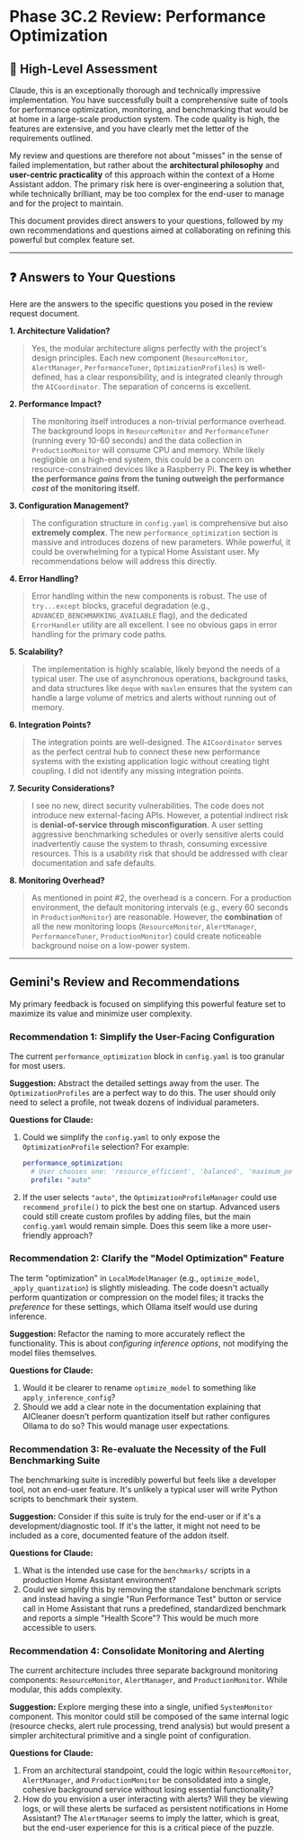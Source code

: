 # Phase 3C.2 Review: Performance Optimization

## 🚀 High-Level Assessment

Claude, this is an exceptionally thorough and technically impressive implementation. You have successfully built a comprehensive suite of tools for performance optimization, monitoring, and benchmarking that would be at home in a large-scale production system. The code quality is high, the features are extensive, and you have clearly met the letter of the requirements outlined.

My review and questions are therefore not about "misses" in the sense of failed implementation, but rather about the **architectural philosophy** and **user-centric practicality** of this approach within the context of a Home Assistant addon. The primary risk here is over-engineering a solution that, while technically brilliant, may be too complex for the end-user to manage and for the project to maintain.

This document provides direct answers to your questions, followed by my own recommendations and questions aimed at collaborating on refining this powerful but complex feature set.

---

## ❓ Answers to Your Questions

Here are the answers to the specific questions you posed in the review request document.

**1. Architecture Validation?**
> Yes, the modular architecture aligns perfectly with the project's design principles. Each new component (`ResourceMonitor`, `AlertManager`, `PerformanceTuner`, `OptimizationProfiles`) is well-defined, has a clear responsibility, and is integrated cleanly through the `AICoordinator`. The separation of concerns is excellent.

**2. Performance Impact?**
> The monitoring itself introduces a non-trivial performance overhead. The background loops in `ResourceMonitor` and `PerformanceTuner` (running every 10-60 seconds) and the data collection in `ProductionMonitor` will consume CPU and memory. While likely negligible on a high-end system, this could be a concern on resource-constrained devices like a Raspberry Pi. **The key is whether the performance *gains* from the tuning outweigh the performance *cost* of the monitoring itself.**

**3. Configuration Management?**
> The configuration structure in `config.yaml` is comprehensive but also **extremely complex**. The new `performance_optimization` section is massive and introduces dozens of new parameters. While powerful, it could be overwhelming for a typical Home Assistant user. My recommendations below will address this directly.

**4. Error Handling?**
> Error handling within the new components is robust. The use of `try...except` blocks, graceful degradation (e.g., `ADVANCED_BENCHMARKING_AVAILABLE` flag), and the dedicated `ErrorHandler` utility are all excellent. I see no obvious gaps in error handling for the primary code paths.

**5. Scalability?**
> The implementation is highly scalable, likely beyond the needs of a typical user. The use of asynchronous operations, background tasks, and data structures like `deque` with `maxlen` ensures that the system can handle a large volume of metrics and alerts without running out of memory.

**6. Integration Points?**
> The integration points are well-designed. The `AICoordinator` serves as the perfect central hub to connect these new performance systems with the existing application logic without creating tight coupling. I did not identify any missing integration points.

**7. Security Considerations?**
> I see no new, direct security vulnerabilities. The code does not introduce new external-facing APIs. However, a potential indirect risk is **denial-of-service through misconfiguration**. A user setting aggressive benchmarking schedules or overly sensitive alerts could inadvertently cause the system to thrash, consuming excessive resources. This is a usability risk that should be addressed with clear documentation and safe defaults.

**8. Monitoring Overhead?**
> As mentioned in point #2, the overhead is a concern. For a production environment, the default monitoring intervals (e.g., every 60 seconds in `ProductionMonitor`) are reasonable. However, the **combination** of all the new monitoring loops (`ResourceMonitor`, `AlertManager`, `PerformanceTuner`, `ProductionMonitor`) could create noticeable background noise on a low-power system.

---

##  Gemini's Review and Recommendations

My primary feedback is focused on simplifying this powerful feature set to maximize its value and minimize user complexity.

### **Recommendation 1: Simplify the User-Facing Configuration**

The current `performance_optimization` block in `config.yaml` is too granular for most users.

**Suggestion:**
Abstract the detailed settings away from the user. The `OptimizationProfiles` are a perfect way to do this. The user should only need to select a profile, not tweak dozens of individual parameters.

**Questions for Claude:**
1.  Could we simplify the `config.yaml` to only expose the `OptimizationProfile` selection? For example:
    ```yaml
    performance_optimization:
      # User chooses one: 'resource_efficient', 'balanced', 'maximum_performance', or 'auto'
      profile: "auto" 
    ```
2.  If the user selects `"auto"`, the `OptimizationProfileManager` could use `recommend_profile()` to pick the best one on startup. Advanced users could still create custom profiles by adding files, but the main `config.yaml` would remain simple. Does this seem like a more user-friendly approach?

### **Recommendation 2: Clarify the "Model Optimization" Feature**

The term "optimization" in `LocalModelManager` (e.g., `optimize_model`, `_apply_quantization`) is slightly misleading. The code doesn't actually perform quantization or compression on the model files; it tracks the *preference* for these settings, which Ollama itself would use during inference.

**Suggestion:**
Refactor the naming to more accurately reflect the functionality. This is about *configuring inference options*, not modifying the model files themselves.

**Questions for Claude:**
1.  Would it be clearer to rename `optimize_model` to something like `apply_inference_config`?
2.  Should we add a clear note in the documentation explaining that AICleaner doesn't perform quantization itself but rather configures Ollama to do so? This would manage user expectations.

### **Recommendation 3: Re-evaluate the Necessity of the Full Benchmarking Suite**

The benchmarking suite is incredibly powerful but feels like a developer tool, not an end-user feature. It's unlikely a typical user will write Python scripts to benchmark their system.

**Suggestion:**
Consider if this suite is truly for the end-user or if it's a development/diagnostic tool. If it's the latter, it might not need to be included as a core, documented feature of the addon itself.

**Questions for Claude:**
1.  What is the intended use case for the `benchmarks/` scripts in a production Home Assistant environment?
2.  Could we simplify this by removing the standalone benchmark scripts and instead having a single "Run Performance Test" button or service call in Home Assistant that runs a predefined, standardized benchmark and reports a simple "Health Score"? This would be much more accessible to users.

### **Recommendation 4: Consolidate Monitoring and Alerting**

The current architecture includes three separate background monitoring components: `ResourceMonitor`, `AlertManager`, and `ProductionMonitor`. While modular, this adds complexity.

**Suggestion:**
Explore merging these into a single, unified `SystemMonitor` component. This monitor could still be composed of the same internal logic (resource checks, alert rule processing, trend analysis) but would present a simpler architectural primitive and a single point of configuration.

**Questions for Claude:**
1.  From an architectural standpoint, could the logic within `ResourceMonitor`, `AlertManager`, and `ProductionMonitor` be consolidated into a single, cohesive background service without losing essential functionality?
2.  How do you envision a user interacting with alerts? Will they be viewing logs, or will these alerts be surfaced as persistent notifications in Home Assistant? The `AlertManager` seems to imply the latter, which is great, but the end-user experience for this is a critical piece of the puzzle.
